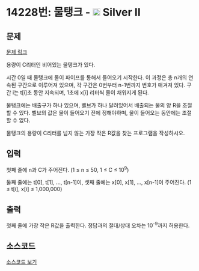 # 14228번: 물탱크 - <img src="https://static.solved.ac/tier_small/9.svg" style="height:20px" /> Silver II

<!-- performance -->

<!-- 문제 제출 후 깃허브에 푸시를 했을 때 제출한 코드의 성능이 입력될 공간입니다.-->

<!-- end -->

## 문제

[문제 링크](https://boj.kr/14228)


<p>용량이 C리터인 비어있는 물탱크가 있다.&nbsp;</p>

<p>시간 0일 때 물탱크에 물이 파이프를 통해서 들어오기 시작한다. 이 과정은 총 n개의 연속된 구간으로 이루어져 있으며, 각 구간은 0번부터 n-1번까지 번호가 매겨져 있다. 구간 i는 t[i]초 동안 지속되며, 1초에 x[i] 리터씩 물이 채워지게 된다.</p>

<p>물탱크에는 배출구가 하나 있으며, 벨브가 하나 달려있어서 배출되는 물의 양 R을 조절할 수 있다. 벨브의 값은 물이 들어오기 전에 정해야하며, 물이 들어오는 동안에는 조절할 수 없다.</p>

<p>물탱크의 용량이 C리터를 넘지 않는 가장 작은 R값을 찾는 프로그램을 작성하시오.</p>



## 입력


<p>첫째 줄에 n과 C가 주어진다. (1 ≤&nbsp;n ≤ 50, 1 ≤ C ≤ 10<sup>9</sup>)</p>

<p>둘째 줄에는 t[0], t[1], ..., t[n-1]이, 셋째 줄에는 x[0], x[1], ..., x[n-1]이 주어진다. (1 ≤ t[i], x[i] ≤ 1,000,000)</p>



## 출력


<p>첫째 줄에 가장 작은 R값을 출력한다. 정답과의 절대/상대 오차는 10<sup>-9</sup>까지 허용한다.</p>



## 소스코드

[소스코드 보기](물탱크.cpp)